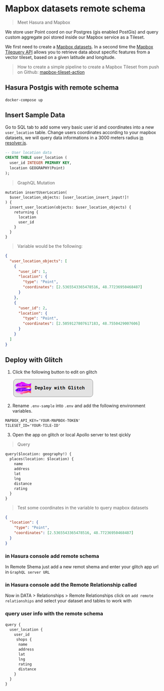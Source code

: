 # Mapbox datasets remote schema

> Meet Hasura and Mapbox

We store user Point coord on our Postgres (gis enabled PostGis) and query custom aggregate poi stored inside our Mapbox service as a Tileset.

We first need to create a [Mapbox datasets](https://docs.mapbox.com/api/maps/#datasets).
In a second time the [Mapbox Tilequery API](https://docs.mapbox.com/playground/tilequery/) allows you to retrieve data about specific features from a vector tileset, based on a given latitude and longitude.

> How to create a simple pipeline to create a Mapbox Tileset from push on Github: [mapbox-tileset-action](https://github.com/RobyRemzy/mapbox-tileset-action)

## Hasura Postgis with remote schema

`docker-compose up`

## Insert Sample Data

Go to SQL tab to add some very basic user id and coordinates into a new `user_location` table.
Change users coordinates according to your mapbox datasets, we will query data informations in a 3000 meters radius [in resolver.js](https://github.com/RobyRemzy/mapbox-datasets-remote-schema/blob/master/resolvers.js#L13).

```sql
-- User location data
CREATE TABLE user_location (
  user_id INTEGER PRIMARY KEY,
  location GEOGRAPHY(Point)
);
```

> GraphQL Mutation

```gql
mutation insertUserLocation(
  $user_location_objects: [user_location_insert_input!]!
) {
  insert_user_location(objects: $user_location_objects) {
    returning {
      location
      user_id
    }
  }
}
```

> Variable would be the following:

```json
{
  "user_location_objects": [
    {
      "user_id": 1,
      "location": {
        "type": "Point",
        "coordinates": [2.5365543365478516, 48.77236950468487]
      }
    },
    {
      "user_id": 2,
      "location": {
        "type": "Point",
        "coordinates": [2.5059127807617183, 48.7550429007606]
      }
    }
  ]
}
```

## Deploy with Glitch

1. Click the following button to edit on glitch

   [![glitch-deploy-button](https://raw.githubusercontent.com/hasura/graphql-engine/master/community/boilerplates/auth-webhooks/nodejs-express/assets/deploy-glitch.png)](http://glitch.com/edit/#!/import/github/RobyRemzy/mapbox-datasets-remote-schema)

2. Rename `.env-sample` into `.env` and add the following environment variables.

```env
MAPBOX_API_KEY='YOUR-MAPBOX-TOKEN'
TILESET_ID='YOUR-TILE-ID'
```

3. Open the app on glitch or local Apollo server to test qickly

> Query

```gql
query($location: geography!) {
  places(location: $location) {
    name
    address
    lat
    lng
    distance
    rating
  }
}
```

> Test some coordinates in the variable to query mapbox datasets

```json
{
  "location": {
    "type": "Point",
    "coordinates": [2.5365543365478516, 48.77236950468487]
  }
}
```

### in Hasura console add remote schema

In Remote Shema just add a new remot shema and enter your glitch app url in
`GraphQL server URL`

### in Hasura console add the Remote Relationship called

Now in DATA > Relationships > Remote Relationships
click on `add remote relationships` and select your dataset and tables to work with

### query user info with the remote schema

```
query {
  user_location {
    user_id
     shops {
      name
      address
      lat
      lng
      rating
      distance
    }
  }
}
```
